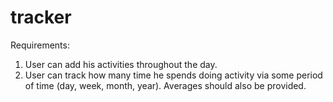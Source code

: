 # tracker

Requirements:

1. User can add his activities throughout the day.
2. User can track how many time he spends doing activity via some period of time (day, week, month, year). Averages should also be provided.
